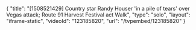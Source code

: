 {
    "title": "[1508521429] Country star Randy Houser 'in a pile of tears' over Vegas attack; Route 91 Harvest Festival act Walk",
    "type": "solo",
    "layout": "iframe-static",
    "videoId": "123185820",
    "url": "\/tvpembed\/123185820"
}